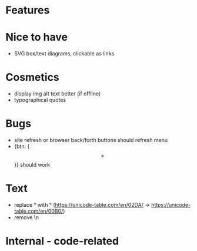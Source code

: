 # Features

# Nice to have

* SVG box/text diagrams, clickable as links

# Cosmetics

* display img alt text better (if offline)
* typographical quotes

# Bugs

* site refresh or browser back/forth buttons should refresh menu
* {btn: {$$\times$$}} should work

# Text

* replace ° with ° (https://unicode-table.com/en/02DA/ -> https://unicode-table.com/en/00B0/)
* remove \n

# Internal - code-related

